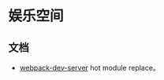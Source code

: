 # 娱乐空间

## 文档
* [webpack-dev-server](https://webpack.github.io/docs/webpack-dev-server.html) hot module replace。
